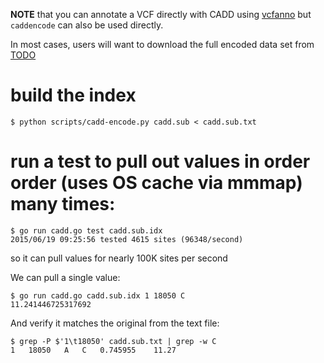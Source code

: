 **NOTE** that you can annotate a VCF directly with CADD using [vcfanno](https://github.com/brentp/vcfanno)
but `caddencode` can also be used directly.

In most cases, users will want to download the full encoded data set from [TODO](https://???.com/)

# build the index

```Shell
$ python scripts/cadd-encode.py cadd.sub < cadd.sub.txt
```

# run a test to pull out values in order order (uses OS cache via mmmap) many times:

```Shell
$ go run cadd.go test cadd.sub.idx
2015/06/19 09:25:56 tested 4615 sites (96348/second)
```

so it can pull values for nearly 100K sites per second

We can pull a single value:

```Shell
$ go run cadd.go cadd.sub.idx 1 18050 C
11.241446725317692
```

And verify it matches the original from the text file:
```Shell
$ grep -P $'1\t18050' cadd.sub.txt | grep -w C
1	18050	A	C	0.745955	11.27
```

